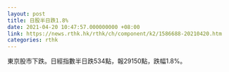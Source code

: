 ```yaml
---
layout: post
title: 日股半日跌1.8%
date: 2021-04-20 10:47:57.000000000 +08:00
link: https://news.rthk.hk/rthk/ch/component/k2/1586688-20210420.htm
categories: rthk
---
```


東京股市下跌。日經指數半日跌534點，報29150點，跌幅1.8%。
